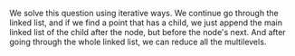 We solve this question using iterative ways. We continue go through the linked list, and if we find a point that has a child, we just append the main linked list of the child after the node, but before the node's next. And after going through the whole linked list, we can reduce all the multilevels.